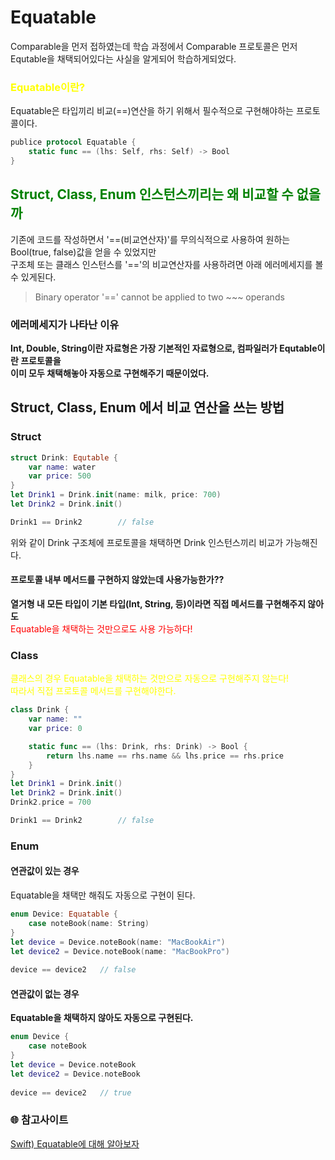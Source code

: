 # Equatable
Comparable을 먼저 접하였는데 학습 과정에서 Comparable 프로토콜은 먼저 Equtable을 채택되어있다는 사실을 알게되어 학습하게되었다.

### <span style="color:yellow">Equatable이란?</span>
Equatable은 타입끼리 비교(==)연산을 하기 위해서 필수적으로 구현해야하는 프로토콜이다.   
```Swift
publice protocol Equatable {
    static func == (lhs: Self, rhs: Self) -> Bool
}
```

## <span style="color:green"> Struct, Class, Enum 인스턴스끼리는 왜 비교할 수 없을까
기존에 코드를 작성하면서 '==(비교연산자)'를 무의식적으로 사용하여 원하는 Bool(true, false)값을 얻을 수 있었지만   
구조체 또는 클래스 인스턴스를 '=='의 비교연산자를 사용하려면 아래 에러메세지를 볼 수 있게된다.   
> Binary operator '==' cannot be applied to two ~~~ operands

### 에러메세지가 나타난 이유
**Int, Double, String이란 자료형은 가장 기본적인 자료형으로, 컴파일러가 Equtable이란 프로토콜을**   
**이미 모두 채택해놓아 자동으로 구현해주기 때문이었다.**   

## Struct, Class, Enum 에서 비교 연산을 쓰는 방법
### Struct
```Swift
struct Drink: Equtable {
    var name: water
    var price: 500
}
let Drink1 = Drink.init(name: milk, price: 700)
let Drink2 = Drink.init()

Drink1 == Drink2        // false
```
위와 같이 Drink 구조체에 프로토콜을 채택하면 Drink 인스턴스끼리 비교가 가능해진다.

#### 프로토콜 내부 메서드를 구현하지 않았는데 사용가능한가??
**열거형 내 모든 타입이 기본 타입(Int, String, 등)이라면 직접 메서드를 구현해주지 않아도**   
<span style="color:red"> Equatable을 채택하는 것만으로도 사용 가능하다!   

### Class
<span style="color:yellow"> 클래스의 경우 Equatable을 채택하는 것만으로 자동으로 구현해주지 않는다!   
따라서 직접 프로토콜 메서드를 구현해야한다.
```Swift
class Drink {
    var name: ""
    var price: 0

    static func == (lhs: Drink, rhs: Drink) -> Bool {
        return lhs.name == rhs.name && lhs.price == rhs.price
    }
}
let Drink1 = Drink.init()
let Drink2 = Drink.init()
Drink2.price = 700

Drink1 == Drink2        // false
```
### Enum
#### 연관값이 있는 경우
Equatable을 채택만 해줘도 자동으로 구현이 된다.
```Swift
enum Device: Equatable {
    case noteBook(name: String)
}
let device = Device.noteBook(name: "MacBookAir")
let device2 = Device.noteBook(name: "MacBookPro")
 
device == device2   // false
```
#### 연관값이 없는 경우
**Equatable을 채택하지 않아도 자동으로 구현된다.**
```Swift
enum Device {
    case noteBook
}
let device = Device.noteBook
let device2 = Device.noteBook
 
device == device2   // true
```

### 🌐 참고사이트   
[Swift) Equatable에 대해 알아보자](https://babbab2.tistory.com/148?category=828998)